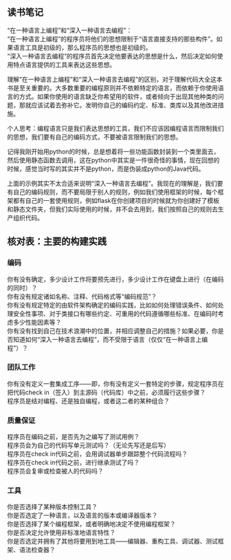 ## 读书笔记

“在一种语言上编程”和“深入一种语言去编程”：  
“在一种语言上编程”的程序员将他们的思想限制于“语言直接支持的那些构件”。如果语言工具是初级的，那么程序员的思想也是初级的。  
“深入一种语言去编程”的程序员首先决定他要表达的思想是什么，然后决定如何使用特点语言提供的工具来表达这些思想。  

理解“在一种语言上编程”和“深入一种语言去编程”的区别，对于理解代码大全这本书是至关重要的。大多数重要的编程原则并不依赖特定的语言，而依赖于你使用语言的方式。如果你使用的语言缺乏你希望用的软件，或者倾向于出现其他种类的问题，那就应该试着去弥补它。发明你自己的编码约定、标准、类库以及其他改进措施。

个人思考：编程语言只是我们表达思想的工具，我们不应该因编程语言而限制我们的思想，我们要有自己的编码方式，不要被语言限制我们的思想。

记得我刚开始用python的时候，总是想着将一些功能函数封装到一个类里面去，然后使用静态函数去调用，这在python中其实是一件很奇怪的事情，现在回想的时候，感觉当时写的其实并不是python，而是伪装成python的Java代码。

上面的示例其实不太合适来说明“深入一种语言去编程”。我现在的理解是，我们要有自己的编码规则，而不要局限于别人的规则，例如我们使用框架的时候，每个框架都有自己的一套使用规则，例如flask在你创建项目的时候就为你创建好了模板和静态文件夹，但我们实际使用的时候，并不会去用到，我们按照自己的规则去生产组织代码。

## 核对表：主要的构建实践

### 编码

你有没有确定，多少设计工作将要预先进行，多少设计工作在键盘上进行（在编码的同时）？  
你有没有规定诸如名称、注释、代码格式等“编码规范”？  
你有没有规定特定的由软件架构确定的编码实践，比如如何处理错误条件、如何处理安全性事项、对于类接口有哪些约定、可重用的代码遵循哪些标准、在编码时考虑多少性能因素等？  
你有没有找到自己在技术浪潮中的位置，并相应调整自己的措施？如果必要，你是否知道如何“深入一种语言去编程”，而不受限于语言（仅仅“在一种语言上编程”）？

### 团队工作

你有没有定义一套集成工序——即，你有没有定义一套特定的步骤，规定程序员在把代码check in（签入）到主源码（代码库）中之前，必须履行这些步骤？  
程序员是结对编程、还是独自编程，或者这二者的某种组合？  

### 质量保证

程序员在编码之前，是否先为之编写了测试用例？  
程序员会为自己的代码写单元测试吗？（无论先写还是后写）  
程序员在check in代码之前，会用调试器单步跟踪整个代码流程吗？  
程序员在check in代码之前，进行继承测试了吗？  
程序员会复审或检查被人的代码吗？  

### 工具

你是否选择了某种版本控制工具？  
你是否选定了一种语言，以及语言的版本或编译器版本？  
你是否选择了某个编程框架，或者明确地决定不使用编程框架？  
你是否决定允许使用非标准地语言特性？  
你是否选定并拥有了其他将要用到地工具——编辑器、重构工具、调试器、测试框架、语法检查器？
